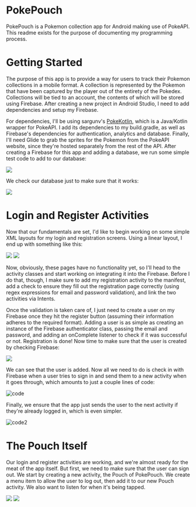 # PokePouch
PokePouch is a Pokemon collection app for Android making use of PokeAPI. This readme exists for the purpose of documenting my programming process.

# Getting Started
The purpose of this app is to provide a way for users to track their Pokemon collections in a mobile format. A collection is represented by the Pokemon that have been captured by the player out of the entirety of the Pokedex. Collections will be tied to an account, the contents of which will be stored using Firebase. After creating a new project in Android Studio, I need to add dependencies and setup my Firebase.

For dependencies, I'll be using sargunv's [PokeKotlin](https://github.com/PokeAPI/pokekotlin), which is a Java/Kotlin wrapper for PokeAPI. I add its dependencies to my build.gradle, as well as Firebase's dependencies for authentication, analytics and database. Finally, I'll need Glide to grab the sprites for the Pokemon from the PokeAPI website, since they're hosted separately from the rest of the API. After creating a Firebase for this app and adding a database, we run some simple test code to add to our database:

![](https://i.imgur.com/2V5yJ6f.png)

We check our database just to make sure that it works:

![](https://i.imgur.com/5AGs1l3.png)

# Login and Register Activities
Now that our fundamentals are set, I'd like to begin working on some simple XML layouts for my login and registration screens. Using a linear layout, I end up with something like this:

![](https://i.imgur.com/bCc9cFl.png)
![](https://i.imgur.com/8Ua4jN7.png)

Now, obviously, these pages have no functionality yet, so I'll head to the activity classes and start working on integrating it into the Firebase. Before I do that, though, I make sure to add my registration activity to the manifest, add a check to ensure they fill out the registration page correctly (using regex expressions for email and password validation), and link the two activities via Intents.

Once the validation is taken care of, I just need to create a user on my Firebase once they hit the register button (assuming their information adheres to the required format). Adding a user is as simple as creating an instance of the Firebase authenticator class, passing the email and password, and adding an onComplete listener to check if it was successful or not. Registration is done! Now time to make sure that the user is created by checking Firebase:

![](https://i.imgur.com/ihLlMrt.png)

We can see that the user is added. Now all we need to do is check in with Firebase when a user tries to sign in and send them to a new activity when it goes through, which amounts to just a couple lines of code:

![code]()

Finally, we ensure that the app just sends the user to the next activity if they're already logged in, which is even simpler.

![code2]()

# The Pouch Itself
Our login and register activities are working, and we're almost ready for the meat of the app itself. But first, we need to make sure that the user can sign out. We start by creating a new activity, the Pouch of PokePouch. We create a menu item to allow the user to log out, then add it to our new Pouch activity. We also want to listen for when it's being tapped.

![](https://i.imgur.com/PopqPdO.png)
![](https://i.imgur.com/uWaKQF6.png)



